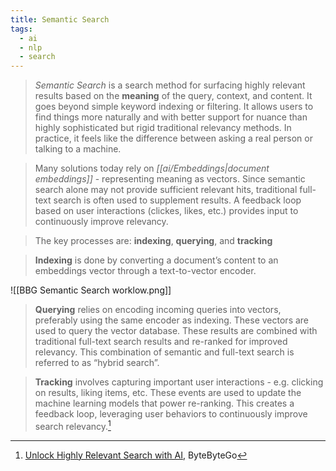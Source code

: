 ```yaml
---
title: Semantic Search
tags:
  - ai
  - nlp
  - search
---
```

>_Semantic Search_ is a search method for surfacing highly relevant results based on the **meaning** of the query, context, and content. It goes beyond simple keyword indexing or filtering. It allows users to find things more naturally and with better support for nuance than highly sophisticated but rigid traditional relevancy methods. In practice, it feels like the difference between asking a real person or talking to a machine.

> Many solutions today rely on _[[ai/Embeddings|document embeddings]]_ - representing meaning as vectors. Since semantic search alone may not provide sufficient relevant hits, traditional full-text search is often used to supplement results. A feedback loop based on user interactions (clickes, likes, etc.) provides input to continuously improve relevancy.

> The key processes are: **indexing**, **querying**, and **tracking**

> **Indexing** is done by converting a document’s content to an embeddings vector through a text-to-vector encoder.

![[BBG Semantic Search worklow.png]]

> **Querying** relies on encoding incoming queries into vectors, preferably using the same encoder as indexing. These vectors are used to query the vector database. These results are combined with traditional full-text search results and re-ranked for improved relevancy. This combination of semantic and full-text search is referred to as “hybrid search”.

> **Tracking** involves capturing important user interactions - e.g. clicking on results, liking items, etc. These events are used to update the machine learning models that power re-ranking. This creates a feedback loop, leveraging user behaviors to continuously improve search relevancy.[^BBG]

[^BBG]: [Unlock Highly Relevant Search with AI](https://blog.bytebytego.com/p/unlock-highly-relevant-search-with), ByteByteGo